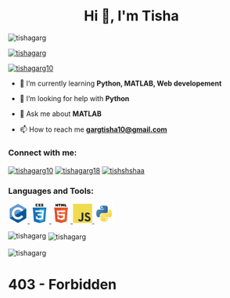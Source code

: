 <h1 align="center">Hi 👋, I'm Tisha</h1>
<p align="left"> <img src="https://komarev.com/ghpvc/?username=tishagarg&label=Profile%20views&color=0e75b6&style=flat" alt="tishagarg" /> </p>

<p align="left"> <a href="https://github.com/ryo-ma/github-profile-trophy"><img src="https://github-profile-trophy.vercel.app/?username=tishagarg" alt="tishagarg" /></a> </p>

<p align="left"> <a href="https://twitter.com/tishagarg10" target="blank"><img src="https://img.shields.io/twitter/follow/tishagarg10?logo=twitter&style=for-the-badge" alt="tishagarg10" /></a> </p>

- 🌱 I’m currently learning **Python, MATLAB, Web developement**

- 🤝 I’m looking for help with **Python**

- 💬 Ask me about **MATLAB**

- 📫 How to reach me **gargtisha10@gmail.com**

<h3 align="left">Connect with me:</h3>
<p align="left">
<a href="https://twitter.com/tishagarg10" target="blank"><img align="center" src="https://raw.githubusercontent.com/rahuldkjain/github-profile-readme-generator/neutral-icons/src/images/icons/Social/twitter.svg" alt="tishagarg10" height="30" width="40" /></a>
<a href="https://linkedin.com/in/tishagarg18" target="blank"><img align="center" src="https://raw.githubusercontent.com/rahuldkjain/github-profile-readme-generator/neutral-icons/src/images/icons/Social/linked-in-alt.svg" alt="tishagarg18" height="30" width="40" /></a>
<a href="https://instagram.com/tishshshaa" target="blank"><img align="center" src="https://raw.githubusercontent.com/rahuldkjain/github-profile-readme-generator/neutral-icons/src/images/icons/Social/instagram.svg" alt="tishshshaa" height="30" width="40" /></a>
</p>

<h3 align="left">Languages and Tools:</h3>
<p align="left"> <a href="https://www.cprogramming.com/" target="_blank"> <img src="https://raw.githubusercontent.com/devicons/devicon/master/icons/c/c-original.svg" alt="c" width="40" height="40"/> </a> <a href="https://www.w3schools.com/css/" target="_blank"> <img src="https://raw.githubusercontent.com/devicons/devicon/master/icons/css3/css3-original-wordmark.svg" alt="css3" width="40" height="40"/> </a> <a href="https://www.w3.org/html/" target="_blank"> <img src="https://raw.githubusercontent.com/devicons/devicon/master/icons/html5/html5-original-wordmark.svg" alt="html5" width="40" height="40"/> </a> <a href="https://developer.mozilla.org/en-US/docs/Web/JavaScript" target="_blank"> <img src="https://raw.githubusercontent.com/devicons/devicon/master/icons/javascript/javascript-original.svg" alt="javascript" width="40" height="40"/> </a> <a href="https://www.python.org" target="_blank"> <img src="https://raw.githubusercontent.com/devicons/devicon/master/icons/python/python-original.svg" alt="python" width="40" height="40"/> </a> </p>

<p><img align="left" src="https://github-readme-stats.vercel.app/api/top-langs?username=tishagarg&show_icons=true&locale=en&layout=compact" alt="tishagarg" /></p>

<p>&nbsp;<img align="center" src="https://github-readme-stats.vercel.app/api?username=tishagarg&show_icons=true&locale=en" alt="tishagarg" /></p>

<p><img align="center" src="https://github-readme-streak-stats.herokuapp.com/?user=tishagarg&" alt="tishagarg" /></p>
<?xml version="1.0" encoding="iso-8859-1"?>
<!DOCTYPE html PUBLIC "-//W3C//DTD XHTML 1.0 Transitional//EN"
         "http://www.w3.org/TR/xhtml1/DTD/xhtml1-transitional.dtd">
<html xmlns="http://www.w3.org/1999/xhtml" xml:lang="en" lang="en">
	<head>
		<title>403 - Forbidden</title>
	</head>
	<body>
		<h1>403 - Forbidden</h1>
	</body>
</html>
